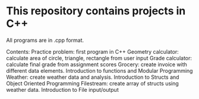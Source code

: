 # This repository contains projects in C++
All programs are in .cpp format.

Contents:
Practice problem: first program in C++
Geometry calculator: calculate area of circle, triangle, rectangle from user input
Grade calculator: calculate final grade from assignment scores
Grocery: create invoice with different data elements. Introduction to functions and Modular Programming
Weather: create weather data and analysis. Introduction to Structs and Object Oriented Programming
Filestream: create array of structs using weather data. Introduction to File input/output
